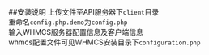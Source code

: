##安装说明
上传文件至API服务器下`client`目录  
重命名`config.php.demo`为`config.php`  
输入WHMCS服务器配置信息及客户端信息  
whmcs配置文件可见WHMCS安装目录下`configuration.php`

